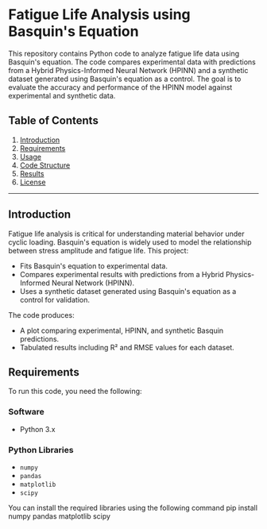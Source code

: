 # Fatigue Life Analysis using Basquin's Equation

This repository contains Python code to analyze fatigue life data using Basquin's equation. The code compares experimental data with predictions from a Hybrid Physics-Informed Neural Network (HPINN) and a synthetic dataset generated using Basquin's equation as a control. The goal is to evaluate the accuracy and performance of the HPINN model against experimental and synthetic data.

## Table of Contents
1. [Introduction](#introduction)
2. [Requirements](#requirements)
3. [Usage](#usage)
4. [Code Structure](#code-structure)
5. [Results](#results)
6. [License](#license)

---

## Introduction

Fatigue life analysis is critical for understanding material behavior under cyclic loading. Basquin's equation is widely used to model the relationship between stress amplitude and fatigue life. This project:
- Fits Basquin's equation to experimental data.
- Compares experimental results with predictions from a Hybrid Physics-Informed Neural Network (HPINN).
- Uses a synthetic dataset generated using Basquin's equation as a control for validation.

The code produces:
- A plot comparing experimental, HPINN, and synthetic Basquin predictions.
- Tabulated results including R² and RMSE values for each dataset.


## Requirements

To run this code, you need the following:

### Software
- Python 3.x

### Python Libraries
- `numpy`
- `pandas`
- `matplotlib`
- `scipy`

You can install the required libraries using the following command
pip install numpy pandas matplotlib scipy
